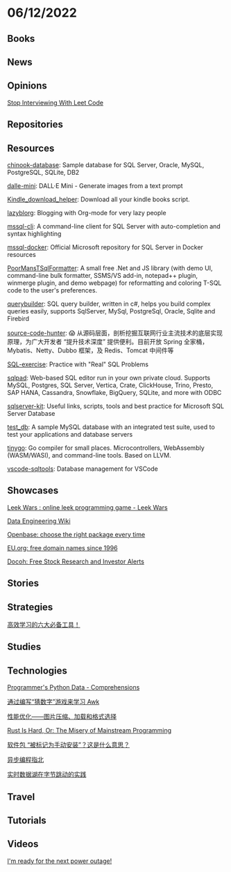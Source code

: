 # 06/12/2022

## Books

## News

## Opinions
[Stop Interviewing With Leet Code](https://fev.al/posts/leet-code/)

## Repositories

## Resources
[chinook-database](https://github.com/lerocha/chinook-database): Sample database for SQL Server, Oracle, MySQL, PostgreSQL, SQLite, DB2

[dalle-mini](https://github.com/borisdayma/dalle-mini): DALL·E Mini - Generate images from a text prompt

[Kindle_download_helper](https://github.com/yihong0618/Kindle_download_helper): Download all your kindle books script.

[lazyblorg](https://github.com/novoid/lazyblorg): Blogging with Org-mode for very lazy people

[mssql-cli](https://github.com/dbcli/mssql-cli): A command-line client for SQL Server with auto-completion and syntax highlighting

[mssql-docker](https://github.com/microsoft/mssql-docker): Official Microsoft repository for SQL Server in Docker resources

[PoorMansTSqlFormatter](https://github.com/TaoK/PoorMansTSqlFormatter): A small free .Net and JS library (with demo UI, command-line bulk formatter, SSMS/VS add-in, notepad++ plugin, winmerge plugin, and demo webpage) for reformatting and coloring T-SQL code to the user's preferences.

[querybuilder](https://github.com/sqlkata/querybuilder): SQL query builder, written in c#, helps you build complex queries easily, supports SqlServer, MySql, PostgreSql, Oracle, Sqlite and Firebird

[source-code-hunter](https://github.com/doocs/source-code-hunter): 😱 从源码层面，剖析挖掘互联网行业主流技术的底层实现原理，为广大开发者 “提升技术深度” 提供便利。目前开放 Spring 全家桶，Mybatis、Netty、Dubbo 框架，及 Redis、Tomcat 中间件等

[SQL-exercise](https://github.com/XD-DENG/SQL-exercise): Practice with "Real" SQL Problems

[sqlpad](https://github.com/sqlpad/sqlpad): Web-based SQL editor run in your own private cloud. Supports MySQL, Postgres, SQL Server, Vertica, Crate, ClickHouse, Trino, Presto, SAP HANA, Cassandra, Snowflake, BigQuery, SQLite, and more with ODBC

[sqlserver-kit](https://github.com/ktaranov/sqlserver-kit): Useful links, scripts, tools and best practice for Microsoft SQL Server Database

[test_db](https://github.com/datacharmer/test_db): A sample MySQL database with an integrated test suite, used to test your applications and database servers

[tinygo](https://github.com/tinygo-org/tinygo): Go compiler for small places. Microcontrollers, WebAssembly (WASM/WASI), and command-line tools. Based on LLVM.

[vscode-sqltools](https://github.com/mtxr/vscode-sqltools): Database management for VSCode

## Showcases
[Leek Wars : online leek programming game - Leek Wars](https://leekwars.com/)

[Data Engineering Wiki](https://dataengineering.wiki/Index)

[Openbase: choose the right package every time](https://openbase.com/)

[EU.org: free domain names since 1996](https://nic.eu.org/)

[Docoh: Free Stock Research and Investor Alerts](https://docoh.com/)

## Stories

## Strategies
[高效学习的六大必备工具！](https://mp.weixin.qq.com/s/5DK84kgPsMnsY99hDDHl8w)

## Studies

## Technologies
[Programmer's Python Data - Comprehensions](https://www.i-programmer.info/programming/python/15464-programmers-python-data-comprehensions-.html)

[通过编写“猜数字”游戏来学习 Awk](https://linux.cn/article-14668-1.html)

[性能优化——图片压缩、加载和格式选择](https://mp.weixin.qq.com/s/FtaUER4Hv3RzCReKTqIRNQ)

[Rust Is Hard, Or: The Misery of Mainstream Programming](https://hirrolot.github.io/posts/rust-is-hard-or-the-misery-of-mainstream-programming.html)

[软件包 “被标记为手动安装”？这是什么意思？](https://linux.cn/article-14675-1.html)

[异步编程指北](https://mp.weixin.qq.com/s?__biz=MjM5ODYwMjI2MA==&mid=2649771018&idx=1&sn=c1c5852e00e42abb6ab746a4b65e3b60&scene=58&subscene=0)

[实时数据湖在字节跳动的实践](https://my.oschina.net/u/5588928/blog/5534959)

## Travel

## Tutorials

## Videos
[I'm ready for the next power outage!](https://www.youtube.com/watch?v=RhTDneoDUdc)
